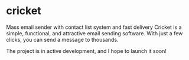 # cricket

Mass email sender with contact list system and fast delivery
Cricket is a simple, functional, and attractive email sending software. With just a few clicks, you can send a message to thousands.

The project is in active development, and I hope to launch it soon!
